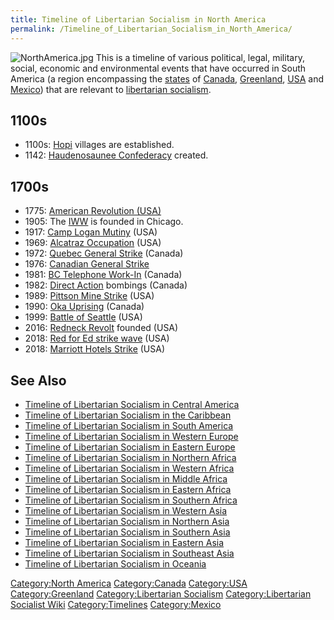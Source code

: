 ```yaml
---
title: Timeline of Libertarian Socialism in North America
permalink: /Timeline_of_Libertarian_Socialism_in_North_America/
---
```


![](NorthAmerica.jpg "NorthAmerica.jpg") This is a timeline of various
political, legal, military, social, economic and environmental events
that have occurred in South America (a region encompassing the
[states](List_of_States "wikilink") of [Canada](Canada "wikilink"),
[Greenland](Greenland "wikilink"),
[USA](United_States_of_America "wikilink") and
[Mexico](Mexico "wikilink")) that are relevant to [libertarian
socialism](Libertarian_Socialism "wikilink").

## 1100s

- 1100s: [Hopi](Hopi "wikilink") villages are established.
- 1142: [Haudenosaunee
  Confederacy](Haudenosaunee_Confederacy "wikilink") created.

## 1700s

- 1775: [American Revolution (USA)](American_Revolution "wikilink")
- 1905: The [IWW](Industrial_Workers_of_the_World "wikilink") is founded
  in Chicago.
- 1917: [Camp Logan Mutiny](Camp_Logan_Mutiny "wikilink") (USA)
- 1969: [Alcatraz Occupation](Alcatraz_Occupation "wikilink") (USA)
- 1972: [Quebec General Strike](Quebec_General_Strike_(1972) "wikilink")
  (Canada)
- 1976: [Canadian General
  Strike](Canadian_General_Strike_(1976) "wikilink")
- 1981: [BC Telephone Work-In](BC_Telephone_Work-In "wikilink") (Canada)
- 1982: [Direct Action](Direct_Action_(Canada) "wikilink") bombings
  (Canada)
- 1989: [Pittson Mine Strike](Pittson_Mine_Strike_(1989) "wikilink")
  (USA)
- 1990: [Oka Uprising](Oka_Uprising "wikilink") (Canada)
- 1999: [Battle of Seattle](Battle_of_Seattle "wikilink") (USA)
- 2016: [Redneck Revolt](Redneck_Revolt "wikilink") founded (USA)
- 2018: [Red for Ed strike wave](Red_for_Ed_(Strike_Wave) "wikilink")
  (USA)
- 2018: [Marriott Hotels
  Strike](Marriott_Hotels_Strike_(2018) "wikilink") (USA)

## See Also

- [Timeline of Libertarian Socialism in Central
  America](Timeline_of_Libertarian_Socialism_in_Central_America "wikilink")
- [Timeline of Libertarian Socialism in the
  Caribbean](Timeline_of_Libertarian_Socialism_in_the_Caribbean "wikilink")
- [Timeline of Libertarian Socialism in South
  America](Timeline_of_Libertarian_Socialism_in_South_America "wikilink")
- [Timeline of Libertarian Socialism in Western
  Europe](Timeline_of_Libertarian_Socialism_in_Western_Europe "wikilink")
- [Timeline of Libertarian Socialism in Eastern
  Europe](Timeline_of_Libertarian_Socialism_in_Eastern_Europe "wikilink")
- [Timeline of Libertarian Socialism in Northern
  Africa](Timeline_of_Libertarian_Socialism_in_Northern_Africa "wikilink")
- [Timeline of Libertarian Socialism in Western
  Africa](Timeline_of_Libertarian_Socialism_in_Western_Africa "wikilink")
- [Timeline of Libertarian Socialism in Middle
  Africa](Timeline_of_Libertarian_Socialism_in_Middle_Africa "wikilink")
- [Timeline of Libertarian Socialism in Eastern
  Africa](Timeline_of_Libertarian_Socialism_in_Eastern_Africa "wikilink")
- [Timeline of Libertarian Socialism in Southern
  Africa](Timeline_of_Libertarian_Socialism_in_Southern_Africa "wikilink")
- [Timeline of Libertarian Socialism in Western
  Asia](Timeline_of_Libertarian_Socialism_in_Western_Asia "wikilink")
- [Timeline of Libertarian Socialism in Northern
  Asia](Timeline_of_Libertarian_Socialism_in_Northern_Asia "wikilink")
- [Timeline of Libertarian Socialism in Southern
  Asia](Timeline_of_Libertarian_Socialism_in_Southern_Asia "wikilink")
- [Timeline of Libertarian Socialism in Eastern
  Asia](Timeline_of_Libertarian_Socialism_in_Eastern_Asia "wikilink")
- [Timeline of Libertarian Socialism in Southeast
  Asia](Timeline_of_Libertarian_Socialism_in_Southeast_Asia "wikilink")
- [Timeline of Libertarian Socialism in
  Oceania](Timeline_of_Libertarian_Socialism_in_Oceania "wikilink")

[Category:North America](Category:North_America "wikilink")
[Category:Canada](Category:Canada "wikilink")
[Category:USA](Category:USA "wikilink")
[Category:Greenland](Category:Greenland "wikilink")
[Category:Libertarian
Socialism](Category:Libertarian_Socialism "wikilink")
[Category:Libertarian Socialist
Wiki](Category:Libertarian_Socialist_Wiki "wikilink")
[Category:Timelines](Category:Timelines "wikilink")
[Category:Mexico](Category:Mexico "wikilink")